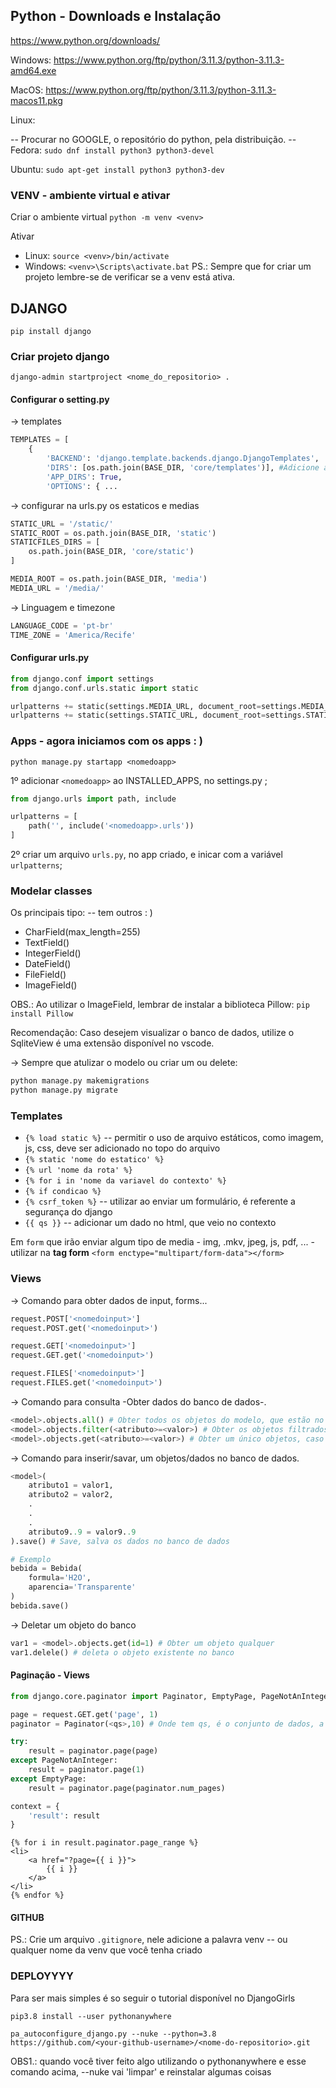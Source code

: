## Python - Downloads e Instalação
https://www.python.org/downloads/

Windows: https://www.python.org/ftp/python/3.11.3/python-3.11.3-amd64.exe

MacOS: https://www.python.org/ftp/python/3.11.3/python-3.11.3-macos11.pkg

Linux: 

-- Procurar no GOOGLE, o repositório do python, pela distribuição. --
Fedora: `sudo dnf install python3 python3-devel`

Ubuntu: `sudo apt-get install python3 python3-dev`

### VENV - ambiente virtual e ativar
Criar o ambiente virtual
`python -m venv <venv>`

Ativar
- Linux: `source <venv>/bin/activate`
- Windows: `<venv>\Scripts\activate.bat`
PS.: Sempre que for criar um projeto lembre-se de verificar se a venv está ativa.

## DJANGO
`pip install django`

### Criar projeto django
`django-admin startproject <nome_do_repositorio> .`

#### Configurar o setting.py
-> templates
```python
TEMPLATES = [
	{
		'BACKEND': 'django.template.backends.django.DjangoTemplates',
		'DIRS': [os.path.join(BASE_DIR, 'core/templates')], #Adicione a linha
		'APP_DIRS': True,
		'OPTIONS': { ...
```

-> configurar na urls.py os estaticos e medias
```python
STATIC_URL = '/static/'
STATIC_ROOT = os.path.join(BASE_DIR, 'static')
STATICFILES_DIRS = [
	os.path.join(BASE_DIR, 'core/static')
]

MEDIA_ROOT = os.path.join(BASE_DIR, 'media')
MEDIA_URL = '/media/'
```

-> Linguagem e timezone
```Python
LANGUAGE_CODE = 'pt-br'
TIME_ZONE = 'America/Recife'
```

#### Configurar urls.py
```python 
from django.conf import settings
from django.conf.urls.static import static

urlpatterns += static(settings.MEDIA_URL, document_root=settings.MEDIA_ROOT)
urlpatterns += static(settings.STATIC_URL, document_root=settings.STATIC_ROOT)
```

### Apps - agora iniciamos com os apps : )
`python manage.py startapp <nomedoapp>`

1º adicionar `<nomedoapp>` ao INSTALLED_APPS, no settings.py ;
``` Python
from django.urls import path, include

urlpatterns = [
	path('', include('<nomedoapp>.urls'))
]
```
2º criar um arquivo `urls.py`, no app criado, e inicar com a variável `urlpatterns`;

### Modelar classes
Os principais tipo:  -- tem outros : ) 
- CharField(max_length=255) 
- TextField()
- IntegerField()
- DateField()
- FileField()
- ImageField()

OBS.: Ao utilizar o ImageField, lembrar de instalar a biblioteca Pillow:
`pip install Pillow`

Recomendação:
Caso desejem visualizar o banco de dados, utilize o SqliteView é uma extensão disponível no vscode.

-> Sempre que atulizar o modelo ou criar um ou delete:
```Python
python manage.py makemigrations
python manage.py migrate
```

### Templates
 - `{% load static %}` -- permitir o uso de arquivo estáticos, como imagem, js, css, deve ser adicionado no topo do arquivo
 - `{% static 'nome do estatico' %}`
 - `{% url 'nome da rota' %}`
 - `{% for i in 'nome da variavel do contexto' %}`
 - `{% if condicao %}`
 - `{% csrf_token %}` -- utilizar ao enviar um formulário, é referente a segurança do django
 - `{{ qs }}` -- adicionar um dado no html, que veio no contexto

Em `form` que irão enviar algum tipo de media - img, .mkv, jpeg, js, pdf, ... - utilizar na **tag form** `<form enctype="multipart/form-data"></form>`

### Views
-> Comando para obter dados de input, forms...
```Python
request.POST['<nomedoinput>']
request.POST.get('<nomedoinput>')

request.GET['<nomedoinput>']
request.GET.get('<nomedoinput>')

request.FILES['<nomedoinput>']
request.FILES.get('<nomedoinput>')
```

-> Comando para consulta -Obter dados do banco de dados-.
```Python
<model>.objects.all() # Obter todos os objetos do modelo, que estão no banco
<model>.objects.filter(<atributo>=<valor>) # Obter os objetos filtrados
<model>.objects.get(<atributo>=<valor>) # Obter um único objetos, caso tenha mais de um, é disparado um erro
```

-> Comando para inserir/savar, um objetos/dados no banco de dados.
```Python
<model>(
	atributo1 = valor1,
	atributo2 = valor2,
	.
	.
	.
	atributo9..9 = valor9..9
).save() # Save, salva os dados no banco de dados

# Exemplo
bebida = Bebida(
	formula='H2O',
	aparencia='Transparente'
)
bebida.save()
```

-> Deletar um objeto do banco
```Python
var1 = <model>.objects.get(id=1) # Obter um objeto qualquer
var1.delele() # deleta o objeto existente no banco
```

#### Paginação - Views
```python
from django.core.paginator import Paginator, EmptyPage, PageNotAnInteger

page = request.GET.get('page', 1)
paginator = Paginator(<qs>,10) # Onde tem qs, é o conjunto de dados, a lista em sí - queryset -

try:
	result = paginator.page(page)
except PageNotAnInteger:
	result = paginator.page(1)
except EmptyPage:
	result = paginator.page(paginator.num_pages)

context = {
	'result': result
}
```

```django
{% for i in result.paginator.page_range %}
<li>
	<a href="?page={{ i }}">
		{{ i }}
	</a>
</li>
{% endfor %}
```

#### GITHUB
PS.: Crie um arquivo `.gitignore`, nele adicione a palavra venv -- ou qualquer nome da venv que você tenha criado

### DEPLOYYYY
Para ser mais simples é so seguir o tutorial disponível no DjangoGirls

```
pip3.8 install --user pythonanywhere
```

```
pa_autoconfigure_django.py --nuke --python=3.8 https://github.com/<your-github-username>/<nome-do-repositorio>.git
```
OBS1.: quando você tiver feito algo utilizando o pythonanywhere e esse comando acima, --nuke vai 'limpar' e reinstalar algumas coisas
